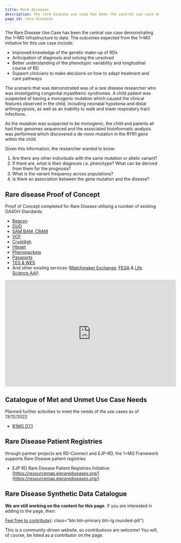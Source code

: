 ```yaml
---
title: Rare diseases
description: The rare disease use case has been the central use case demonstrating the 1+MG Infrastructure to date.
page_id: rare-diseases
---
```


The Rare Disease Use Case has been the central use case demonstrating the 1+MG Infrastructure to date. The outcomes expected from the 1+MG initiative for this use case include:

* Improved knowledge of the genetic make-up of RDs
* Anticipation of diagnosis and solving the unsolved
* Better understanding of the phenotypic variability and longitudinal course of RD
* Support clinicians to make decisions on how to adapt treatment and care pathways

The scenario that was demonstrated was of a rare disease researcher who was investigating congenital myasthenic syndromes. A child patient was suspected of having a monogenic mutation which caused the clinical features observed in the child, including neonatal hypotonia and distal arthrogryposis, as well as an inability to walk and lower respiratory tract infections. 

As the mutation was suspected to be monogenic, the child and parents all had their genomes sequenced and the associated bioinformatic analysis was performed which discovered a de-novo mutation in the RYR1 gene within the child. 

Given this information, the researcher wanted to know:

1. Are there any other individuals with the same mutation or allelic variant?
1. If there are, what is their diagnosis i.e. phenotype? What can be derived from them for the prognosis?
1. What is the variant frequency across populations?
1. Is there an association between the gene mutation and the disease?

## Rare disease Proof of Concept

Proof of Concept completed  for Rare Disease utilising a number of existing GA4GH Standards 
* [Beacon](technical-infrastructure-standards#beacon)
* [DUO](technical-infrastructure-standards#data-use-ontology)
* [SAM,BAM, CRAM](technical-infrastructure-standards#vcf-sambamcram)
* [VCF]((technical-infrastructure-standards#vcf-sambamcram))
* [Crypt4gh](technical-infrastructure-standards#crypt4gh)
* [Htsget](technical-infrastructure-standards#htsget)
* [Phenopackets](technical-infrastructure-standards#phenopackets)
* [Passports](technical-infrastructure-standards#authentication-and-authorization-infrastructure-and-passports)
* [TES & WES](technical-infrastructure-standards#workflow--task-execution-service)
* And other existing services ([Matchmaker Exchange](https://www.google.com/url?q=https://www.matchmakerexchange.org/&sa=D&source=docs&ust=1683152792348141&usg=AOvVaw3RIcM1F1ZWt44C73K7r7T5), [FEGA](https://www.google.com/url?q=https://ega-archive.org/federated/&sa=D&source=docs&ust=1683152792348999&usg=AOvVaw11Ros7TlK5qNCKDluMgrWq) & [Life Science AAI](/infrastructure-components#access-management)).

<div class="videoWrapper">
    <iframe width="560" height="349" src="https://www.youtube.com/embed/6MtIJA4xXdU" frameborder="0" allowfullscreen></iframe>
</div>

## Catalogue of Met and Unmet Use Case Needs

Planned further activities to meet the needs of the use cases as of 13/12/2022

* [B1MG D7.1](https://zenodo.org/record/7433377)

## Rare Disease Patient Registries
through partner projects are RD-Connect and EJP-RD, the 1+MG Framework supports Rare Disease patient registries

* EJP RD Rare Disease Patient Registries Initiative:<br>
[https://resourcemap.ejprarediseases.org/](https://resourcemap.ejprarediseases.org/)

## Rare Disease Synthetic Data Catalogue


**We are still working on the content for this page.** If you are interested in adding to the page, then:

[Feel free to contribute](how_to_contribute){: class="btn btn-primary btn-lg rounded-pill"}

This is a community-driven website, so contributions are welcome! You will, of course, be listed as a contributor on the page.
